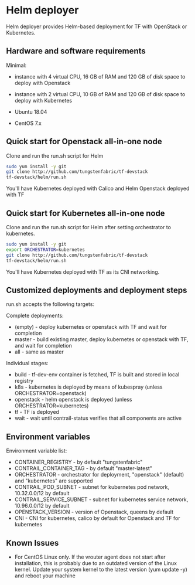 # Helm deployer

Helm deployer provides Helm-based deployment for TF with OpenStack or Kubernetes.

## Hardware and software requirements

Minimal:

- instance with 4 virtual CPU, 16 GB of RAM and 120 GB of disk space to deploy with Openstack
- instance with 2 virtual CPU, 10 GB of RAM and 120 GB of disk space to deploy with Kubernetes

- Ubuntu 18.04
- CentOS 7.x

## Quick start for Openstack all-in-one node

Clone and run the run.sh script for Helm

``` bash
sudo yum install -y git
git clone http://github.com/tungstenfabric/tf-devstack
tf-devstack/helm/run.sh
```

You'll have Kubernetes deployed with Calico and Helm Openstack deployed with TF

## Quick start for Kubernetes all-in-one node

Clone and run the run.sh script for Helm after setting orchestrator to kubernetes.

``` bash
sudo yum install -y git
export ORCHESTRATOR=kubernetes
git clone http://github.com/tungstenfabric/tf-devstack
tf-devstack/helm/run.sh
```

You'll have Kubernetes deployed with TF as its CNI networking.

## Customized deployments and deployment steps

run.sh accepts the following targets:

Complete deployments:

- (empty) - deploy kubernetes or openstack with TF and wait for completion
- master - build existing master, deploy kubernetes or openstack with TF, and wait for completion
- all - same as master

Individual stages:

- build - tf-dev-env container is fetched, TF is built and stored in local registry
- k8s - kubernetes is deployed by means of kubespray (unless ORCHESTRATOR=openstack)
- openstack - helm openstack is deployed (unless ORCHESTRATOR=kubernetes)
- tf - TF is deployed
- wait - wait until contrail-status verifies that all components are active

## Environment variables

Environment variable list:

- CONTAINER_REGISTRY - by default "tungstenfabric"
- CONTRAIL_CONTAINER_TAG - by default "master-latest"
- ORCHESTRATOR - orchestrator for deployment, "openstack" (default) and "kubernetes" are supported
- CONTRAIL_POD_SUBNET - subnet for kubernetes pod network, 10.32.0.0/12 by default
- CONTRAIL_SERVICE_SUBNET - subnet for kubernetes service network, 10.96.0.0/12 by default
- OPENSTACK_VERSION - version of Openstack, queens by default
- CNI - CNI for kubernetes, calico by default for Openstack and TF for kubernetes

## Known Issues

- For CentOS Linux only. If the vrouter agent does not start after installation, this is probably due to an outdated version of the Linux kernel. Update your system kernel to the latest version (yum update -y) and reboot your machine
